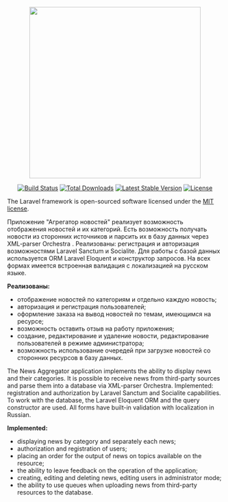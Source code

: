 <p align="center"><a href="https://laravel.com" target="_blank"><img src="https://raw.githubusercontent.com/laravel/art/master/logo-lockup/5%20SVG/2%20CMYK/1%20Full%20Color/laravel-logolockup-cmyk-red.svg" width="400"></a></p>

<p align="center">
<a href="https://travis-ci.org/laravel/framework"><img src="https://travis-ci.org/laravel/framework.svg" alt="Build Status"></a>
<a href="https://packagist.org/packages/laravel/framework"><img src="https://img.shields.io/packagist/dt/laravel/framework" alt="Total Downloads"></a>
<a href="https://packagist.org/packages/laravel/framework"><img src="https://img.shields.io/packagist/v/laravel/framework" alt="Latest Stable Version"></a>
<a href="https://packagist.org/packages/laravel/framework"><img src="https://img.shields.io/packagist/l/laravel/framework" alt="License"></a>
</p>


The Laravel framework is open-sourced software licensed under the [MIT license](https://opensource.org/licenses/MIT).


Приложение "Агрегатор новостей" реализует возможность отображения новостей и их категорий. Есть возможность получать новости из сторонних источников и парсить их в базу данных через XML-parser Orchestra . Реализованы: регистрация и авторизация возможностями Laravel Sanctum и Socialite. Для работы  с базой данных используется ORM Laravel Eloquent и конструктор запросов. На всех формах имеется  встроенная валидация с локализацией на русском языке.
<p><b>Реализованы:</b></p>
<ul>
  <li>отображение новостей по категориям и отдельно каждую новость;</li>
 <li>авторизация и регистрация пользователей;</li>
 <li>оформление заказа на вывод новостей по темам, имеющимся на ресурсе;</li>
 <li>возможность оставить отзыв на работу приложения;</li>
 <li>создание, редактирование и удаление новости, редактирование пользователей в режиме администратора;</li>
 <li>возможность использование очередей при загрузке новостей со сторонних ресурсов в базу данных.</li>
</ul>



The News Aggregator application implements the ability to display news and their categories. It is possible to receive news from third-party sources and parse them into a database via XML-parser Orchestra. Implemented: registration and authorization by Laravel Sanctum and Socialite capabilities. To work with the database, the Laravel Eloquent ORM and the query constructor are used. All forms have built-in validation with localization in Russian.
<p><b>Implemented:</b></p>
<ul>
 <li>displaying news by category and separately each news;</li>
 <li>authorization and registration of users;</li>
 <li>placing an order for the output of news on topics available on the resource;</li>
 <li>the ability to leave feedback on the operation of the application;</li>
 <li>creating, editing and deleting news, editing users in administrator mode;</li>
 <li>the ability to use queues when uploading news from third-party resources to the database.</li>
</ul>
